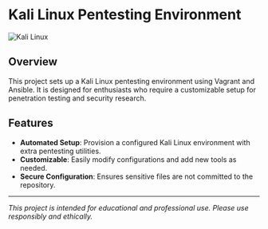 # Kali Linux Pentesting Environment

![Kali Linux](https://www.kali.org/images/kali-logo.svg)

## Overview

This project sets up a Kali Linux pentesting environment using Vagrant and Ansible. It is designed for enthusiasts who require a customizable setup for penetration testing and security research.

## Features

- **Automated Setup**: Provision a configured Kali Linux environment with extra pentesting utilities.
- **Customizable**: Easily modify configurations and add new tools as needed.
- **Secure Configuration**: Ensures sensitive files are not committed to the repository.
---

*This project is intended for educational and professional use. Please use responsibly and ethically.*